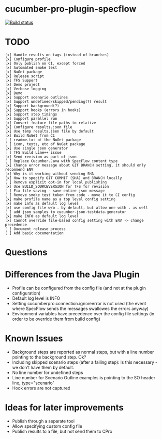 # cucumber-pro-plugin-specflow

[![Build status](https://gasparnagy.visualstudio.com/_apis/public/build/definitions/dc4f6ce1-e00f-4c7d-98fd-9397bf9a4281/43/badge)](https://gasparnagy.visualstudio.com/cucumber-pro-specflow-plugin/_build/index?context=allDefinitions&path=%5C&definitionId=43&_a=completed)

# TODO

    [x] Handle results on tags (instead of branches)
    [x] Configure profile
    [x] Only publish on CI, except forced
    [x] Automated smoke test
    [x] NuGet package
    [x] Release script
    [x] TFS Support
    [x] Demo project
    [x] Verbose logging
    [x] Demo
    [x] Support scenario outlines
    [x] Support undefined/skipped/pending(?) result
    [x] Support background(?)
    [x] Support hooks (errors in hooks)
    [x] Support step timings
    [x] Support parallel run
    [x] Convert feature file paths to relative
    [x] Configure results.json file
    [x] Use temp results.json file by default
    [x] Build NuGet from CI
    [ ] readme.txt of the NuGet package
    [ ] icon, texts, etc of NuGet package
    [x] Use single json generator
    [ ] TFS Build Line++ issue
    [x] Send revision as part of json
    [ ] Replace Cucumber.Java with SpecFlow content type
    [x] Change error message about GIT BRANCH setting, it should only recommend ENV
    [x] Why is it working without sending SHA
    [x] How to specify GIT COMMIT (SHA) and BRANCH locally
    [ ] Remove explicit opt-in for local publishing
    [x] Use BUILD_SOURCEVERSION for TFS for revision
    [ ] Fix file saving - save entire json message
    [ ] Remove smoke test token from code - move it to CI config
    [x] make profile name as a top level config setting
    [x] make info as default log level
    [x] use config file w/o . by default, but allow one with . as well
    [ ] add json samples to cucumber-json-testdata-generator
    [x] make INFO as default log level
    [x] Cannot override file-based config setting with ENV -> change precedence
    [ ] Document release process
    [ ] Add basic documentation

# Questions

# Differences from the Java Plugin

- Profile can be configured from the config file (and not at the plugin configuration)
- Default log level is INFO
- Setting cucumberpro.connection.ignoreerror is not used (the event where SpecFlow sends the messages swallowes the errors anyway)
- Environment variables have precedence over the config file settings (in order to be override them from build config)

# Known Issues

- Background steps are reported as normal steps, but with a line number pointing to the background step. Ok?
- Including skipped scenario steps (after a failing step): Is this necessary - we don't have them by default.
- No line number for undefined steps
- Line number for Scenario Outline examples is pointing to the SO header line, type="scenario"
- Hook errors are not captured

# Ideas for later improvements

* Publish through a separate tool
* Allow specifying custom config file
* Publish results to a file, but not send them to CPro
